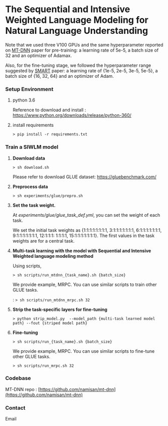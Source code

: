 # The Sequential and Intensive Weighted Language Modeling for Natural Language Understanding


Note that we used three V100 GPUs and the same hyperparameter reported on [MT-DNN](https://arxiv.org/abs/1901.11504) paper for pre-training: a learning rate of 5e-5, a batch size of 32 and an optimizer of Adamax. 

Also, for the fine-tuning stage, we followed the hyperparameter range suggested by [SMART](https://arxiv.org/abs/1911.03437) paper: a learning rate of {1e-5, 2e-5, 3e-5, 5e-5\}, a batch size of {16, 32, 64\} and an optimizer of Adam.





### Setup Environment

1. python 3.6

   Reference to download and install : https://www.python.org/downloads/release/python-360/
   
   

2. install requirements

   ```> pip install -r requirements.txt```





### Train a SIWLM model

1. **Download data**

   ```> sh download.sh``` 

   Please refer to download GLUE dataset: https://gluebenchmark.com/

     

2. **Preprocess data**

   ```> sh experiments/glue/prepro.sh```

     

3.  **Set the task weight.**

      At *experiments/glue/glue_task_def.yml*, you can set the weight of each task.

      We set the initial task weights as \{1:1:1:1:1:1:1:1, 3:1:1:1:1:1:1:1, 6:1:1:1:1:1:1:1, 9:1:1:1:1:1:1:1, 12:1:1:1: 1:1:1:1, 15:1:1:1:1:1:1:1\}. The first values in the task     weights are for a central task.

   

4. **Multi-task learning with the model with Sequential and Intensive Weighted language modeling method**

   Using scripts,

   ```> sh scripts/run_mtdnn_{task_name}.sh {batch_size}```

   We provide example, MRPC. You can use similar scripts to train other GLUE tasks.

   : ```> sh scripts/run_mtdnn_mrpc.sh 32```



5. **Strip the task-specific layers  for fine-tuning**

   ```> python strip_model.py  --model_path {multi-task learned model path} --fout {striped model path}```



6. **Fine-tuning**

   ```> sh scripts/run_{task_name}.sh {batch_size}```

   We provide example, MRPC. You can use similar scripts to fine-tune other GLUE tasks.

   ```> sh scripts/run_mrpc.sh 32```

   

### Codebase

MT-DNN repo : [https://github.com/namisan/mt-dnn](https://github.com/namisan/mt-dnn)



### Contact

Email
